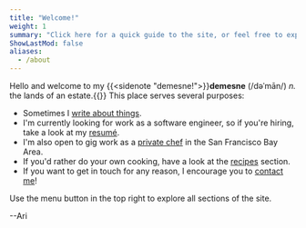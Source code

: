 ```yaml
---
title: "Welcome!"
weight: 1
summary: "Click here for a quick guide to the site, or feel free to explore on your own."
ShowLastMod: false
aliases:
  - /about
---
```


Hello and welcome to my {{<sidenote "demesne!">}}<b>demesne</b> (/dəˈmān/) <i>n.</i> the lands of an estate.{{</sidenote>}} This place serves several purposes:
- Sometimes I [write about things](/posts).
- I'm currently looking for work as a software engineer, so if you're hiring, take a look at my [resumé](/resume).
- I'm also open to gig work as a [private chef](https://aricooks.com) in the San Francisco Bay Area.
- If you'd rather do your own cooking, have a look at the [recipes](/recipes) section.
- If you want to get in touch for any reason, I encourage you to [contact me](/contact)!

Use the menu button in the top right to explore all sections of the site.

--Ari